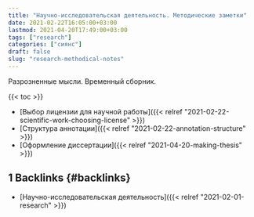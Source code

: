 ```yaml
---
title: "Научно-исследовательская деятельность. Методические заметки"
date: 2021-02-22T16:05:00+03:00
lastmod: 2021-04-20T17:49:00+03:00
tags: ["research"]
categories: ["сиянс"]
draft: false
slug: "research-methodical-notes"
---
```


Разрозненные мысли. Временный сборник.

<!--more-->

{{< toc >}}

-   [Выбор лицензии для научной работы]({{< relref "2021-02-22-scientific-work-choosing-license" >}})
-   [Структура аннотации]({{< relref "2021-02-22-annotation-structure" >}})
-   [Оформление диссертации]({{< relref "2021-04-20-making-thesis" >}})


## <span class="section-num">1</span> Backlinks {#backlinks}

-   [Научно-исследовательская деятельность]({{< relref "2021-02-01-research" >}})
